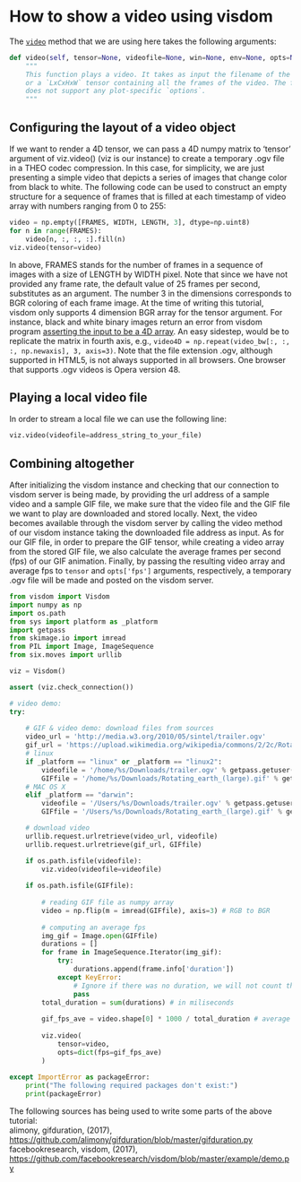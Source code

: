 # How to show a video using visdom

The [`video`](https://github.com/facebookresearch/visdom/blob/master/py/__init__.py#L459-L514) method that we are using here takes the following arguments:

```python
def video(self, tensor=None, videofile=None, win=None, env=None, opts=None):
    """
    This function plays a video. It takes as input the filename of the video
    or a `LxCxHxW` tensor containing all the frames of the video. The function
    does not support any plot-specific `options`.
    """
```

## Configuring the layout of a video object

If we want to render a 4D tensor, we can pass a 4D numpy matrix to ‘tensor’ argument of viz.video() (viz is our instance) to create a temporary .ogv file in a THEO codec compression. In this case, for simplicity, we are just presenting a simple video that depicts a series of images that change color from black to white. The following code can be used to construct an empty structure for a sequence of frames that is filled at each timestamp of video array with numbers ranging from 0 to 255:

```python
video = np.empty([FRAMES, WIDTH, LENGTH, 3], dtype=np.uint8)
for n in range(FRAMES):
    video[n, :, :, :].fill(n)
viz.video(tensor=video)
```
In above, FRAMES stands for the number of frames in a sequence of images with a size of LENGTH by WIDTH pixel. Note that since we have not provided any frame rate, the default value of 25 frames per second, substitutes as an argument. The number 3 in the dimensions corresponds to BGR coloring of each frame image. At the time of writing this tutorial, visdom only supports 4 dimension BGR array for the tensor argument. For instance, black and white binary images return an error from visdom program [asserting the input to be a 4D array](https://github.com/facebookresearch/visdom/blob/master/py/__init__.py#L474). An easy sidestep, would be to replicate the matrix in fourth axis, e.g., `video4D = np.repeat(video_bw[:, :, :, np.newaxis], 3, axis=3)`.
Note that the file extension .ogv, although supported in HTML5, is not always supported in all browsers. One browser that supports .ogv videos is Opera version 48.

## Playing a local video file

In order to stream a local file we can use the following line:

```python
viz.video(videofile=address_string_to_your_file)
```
## Combining altogether
After initializing the visdom instance and checking that our connection to visdom server is being made, by providing the url address of a sample video and a sample GIF file, we make sure that the video file and the GIF file we want to play are downloaded and stored locally. Next, the video becomes available through the visdom server by calling the video method of our visdom instance taking the downloaded file address as input. As for our GIF file, in order to prepare the GIF tensor, while creating a video array from the stored GIF file, we also calculate the average frames per second (fps) of our GIF animation. Finally, by passing the resulting video array and average fps to `tensor` and `opts['fps']` arguments, respectively, a temporary .ogv file will be made and posted on the visdom server.

```python
from visdom import Visdom
import numpy as np
import os.path
from sys import platform as _platform
import getpass
from skimage.io import imread
from PIL import Image, ImageSequence
from six.moves import urllib

viz = Visdom()

assert (viz.check_connection())

# video demo:
try:
    
    # GIF & video demo: download files from sources
    video_url = 'http://media.w3.org/2010/05/sintel/trailer.ogv'
    gif_url = 'https://upload.wikimedia.org/wikipedia/commons/2/2c/Rotating_earth_%28large%29.gif?download'
    # linux
    if _platform == "linux" or _platform == "linux2":
        videofile = '/home/%s/Downloads/trailer.ogv' % getpass.getuser()
        GIFfile = '/home/%s/Downloads/Rotating_earth_(large).gif' % getpass.getuser()
    # MAC OS X
    elif _platform == "darwin":
        videofile = '/Users/%s/Downloads/trailer.ogv' % getpass.getuser()
        GIFfile = '/Users/%s/Downloads/Rotating_earth_(large).gif' % getpass.getuser()

    # download video
    urllib.request.urlretrieve(video_url, videofile)
    urllib.request.urlretrieve(gif_url, GIFfile)

    if os.path.isfile(videofile):
        viz.video(videofile=videofile)    
    
    if os.path.isfile(GIFfile):
        
        # reading GIF file as numpy array
        video = np.flip(m = imread(GIFfile), axis=3) # RGB to BGR
    
        # computing an average fps
        img_gif = Image.open(GIFfile)
        durations = []
        for frame in ImageSequence.Iterator(img_gif):
            try:
                durations.append(frame.info['duration'])
            except KeyError:
                # Ignore if there was no duration, we will not count that frame.
                pass
        total_duration = sum(durations) # in miliseconds
    
        gif_fps_ave = video.shape[0] * 1000 / total_duration # average fps
    
        viz.video(
            tensor=video,
            opts=dict(fps=gif_fps_ave)
        )
    
except ImportError as packageError:
    print("The following required packages don't exist:")
    print(packageError)
```

The following sources has being used to write some parts of the above tutorial:  
alimony, gifduration, (2017), https://github.com/alimony/gifduration/blob/master/gifduration.py  
facebookresearch, visdom, (2017), https://github.com/facebookresearch/visdom/blob/master/example/demo.py  
